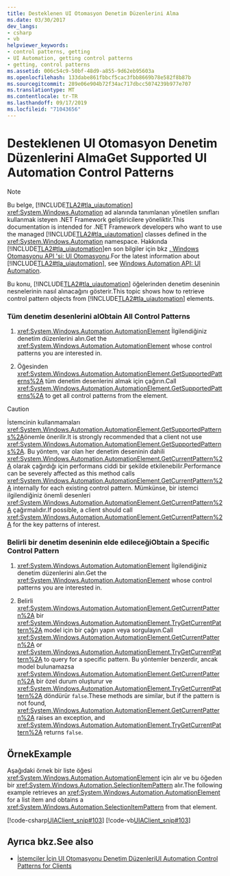 ```yaml
---
title: Desteklenen UI Otomasyon Denetim Düzenlerini Alma
ms.date: 03/30/2017
dev_langs:
- csharp
- vb
helpviewer_keywords:
- control patterns, getting
- UI Automation, getting control patterns
- getting, control patterns
ms.assetid: 006c54c9-50bf-48d9-a855-9d62eb95603a
ms.openlocfilehash: 133dabe861fbbcf5cac3fbb8669b78e582f8b87b
ms.sourcegitcommit: 289e06e904b72f34ac717dbcc5074239b977e707
ms.translationtype: MT
ms.contentlocale: tr-TR
ms.lasthandoff: 09/17/2019
ms.locfileid: "71043656"
---
```

# <a name="get-supported-ui-automation-control-patterns"></a><span data-ttu-id="ec09e-102">Desteklenen UI Otomasyon Denetim Düzenlerini Alma</span><span class="sxs-lookup"><span data-stu-id="ec09e-102">Get Supported UI Automation Control Patterns</span></span>
> [!NOTE]
> <span data-ttu-id="ec09e-103">Bu belge, [!INCLUDE[TLA2#tla_uiautomation](../../../includes/tla2sharptla-uiautomation-md.md)] <xref:System.Windows.Automation> ad alanında tanımlanan yönetilen sınıfları kullanmak isteyen .NET Framework geliştiricilere yöneliktir.</span><span class="sxs-lookup"><span data-stu-id="ec09e-103">This documentation is intended for .NET Framework developers who want to use the managed [!INCLUDE[TLA2#tla_uiautomation](../../../includes/tla2sharptla-uiautomation-md.md)] classes defined in the <xref:System.Windows.Automation> namespace.</span></span> <span data-ttu-id="ec09e-104">Hakkında [!INCLUDE[TLA2#tla_uiautomation](../../../includes/tla2sharptla-uiautomation-md.md)]en son bilgiler için bkz [. Windows Otomasyonu API 'si: UI Otomasyonu](https://go.microsoft.com/fwlink/?LinkID=156746).</span><span class="sxs-lookup"><span data-stu-id="ec09e-104">For the latest information about [!INCLUDE[TLA2#tla_uiautomation](../../../includes/tla2sharptla-uiautomation-md.md)], see [Windows Automation API: UI Automation](https://go.microsoft.com/fwlink/?LinkID=156746).</span></span>  
  
 <span data-ttu-id="ec09e-105">Bu konu, [!INCLUDE[TLA2#tla_uiautomation](../../../includes/tla2sharptla-uiautomation-md.md)] öğelerinden denetim deseninin nesnelerinin nasıl alınacağını gösterir.</span><span class="sxs-lookup"><span data-stu-id="ec09e-105">This topic shows how to retrieve control pattern objects from [!INCLUDE[TLA2#tla_uiautomation](../../../includes/tla2sharptla-uiautomation-md.md)] elements.</span></span>  
  
### <a name="obtain-all-control-patterns"></a><span data-ttu-id="ec09e-106">Tüm denetim desenlerini al</span><span class="sxs-lookup"><span data-stu-id="ec09e-106">Obtain All Control Patterns</span></span>  
  
1. <span data-ttu-id="ec09e-107"><xref:System.Windows.Automation.AutomationElement> İlgilendiğiniz denetim düzenlerini alın.</span><span class="sxs-lookup"><span data-stu-id="ec09e-107">Get the <xref:System.Windows.Automation.AutomationElement> whose control patterns you are interested in.</span></span>  
  
2. <span data-ttu-id="ec09e-108">Öğesinden <xref:System.Windows.Automation.AutomationElement.GetSupportedPatterns%2A> tüm denetim desenlerini almak için çağırın.</span><span class="sxs-lookup"><span data-stu-id="ec09e-108">Call <xref:System.Windows.Automation.AutomationElement.GetSupportedPatterns%2A> to get all control patterns from the element.</span></span>  
  
> [!CAUTION]
> <span data-ttu-id="ec09e-109">İstemcinin kullanmamaları <xref:System.Windows.Automation.AutomationElement.GetSupportedPatterns%2A>önemle önerilir.</span><span class="sxs-lookup"><span data-stu-id="ec09e-109">It is strongly recommended that a client not use <xref:System.Windows.Automation.AutomationElement.GetSupportedPatterns%2A>.</span></span> <span data-ttu-id="ec09e-110">Bu yöntem, var olan her denetim deseninin dahili <xref:System.Windows.Automation.AutomationElement.GetCurrentPattern%2A> olarak çağırdığı için performans ciddi bir şekilde etkilenebilir.</span><span class="sxs-lookup"><span data-stu-id="ec09e-110">Performance can be severely affected as this method calls <xref:System.Windows.Automation.AutomationElement.GetCurrentPattern%2A> internally for each existing control pattern.</span></span> <span data-ttu-id="ec09e-111">Mümkünse, bir istemci ilgilendiğiniz önemli desenleri <xref:System.Windows.Automation.AutomationElement.GetCurrentPattern%2A> çağırmalıdır.</span><span class="sxs-lookup"><span data-stu-id="ec09e-111">If possible, a client should call <xref:System.Windows.Automation.AutomationElement.GetCurrentPattern%2A> for the key patterns of interest.</span></span>  
  
### <a name="obtain-a-specific-control-pattern"></a><span data-ttu-id="ec09e-112">Belirli bir denetim deseninin elde edileceği</span><span class="sxs-lookup"><span data-stu-id="ec09e-112">Obtain a Specific Control Pattern</span></span>  
  
1. <span data-ttu-id="ec09e-113"><xref:System.Windows.Automation.AutomationElement> İlgilendiğiniz denetim düzenlerini alın.</span><span class="sxs-lookup"><span data-stu-id="ec09e-113">Get the <xref:System.Windows.Automation.AutomationElement> whose control patterns you are interested in.</span></span>  
  
2. <span data-ttu-id="ec09e-114">Belirli <xref:System.Windows.Automation.AutomationElement.GetCurrentPattern%2A> bir <xref:System.Windows.Automation.AutomationElement.TryGetCurrentPattern%2A> model için bir çağrı yapın veya sorgulayın.</span><span class="sxs-lookup"><span data-stu-id="ec09e-114">Call <xref:System.Windows.Automation.AutomationElement.GetCurrentPattern%2A> or <xref:System.Windows.Automation.AutomationElement.TryGetCurrentPattern%2A> to query for a specific pattern.</span></span> <span data-ttu-id="ec09e-115">Bu yöntemler benzerdir, ancak model bulunamazsa <xref:System.Windows.Automation.AutomationElement.GetCurrentPattern%2A> bir özel durum oluşturur ve <xref:System.Windows.Automation.AutomationElement.TryGetCurrentPattern%2A> döndürür `false`.</span><span class="sxs-lookup"><span data-stu-id="ec09e-115">These methods are similar, but if the pattern is not found, <xref:System.Windows.Automation.AutomationElement.GetCurrentPattern%2A> raises an exception, and <xref:System.Windows.Automation.AutomationElement.TryGetCurrentPattern%2A> returns `false`.</span></span>  
  
## <a name="example"></a><span data-ttu-id="ec09e-116">Örnek</span><span class="sxs-lookup"><span data-stu-id="ec09e-116">Example</span></span>  
 <span data-ttu-id="ec09e-117">Aşağıdaki örnek bir liste öğesi <xref:System.Windows.Automation.AutomationElement> için alır ve bu öğeden bir <xref:System.Windows.Automation.SelectionItemPattern> alır.</span><span class="sxs-lookup"><span data-stu-id="ec09e-117">The following example retrieves an <xref:System.Windows.Automation.AutomationElement> for a list item and obtains a <xref:System.Windows.Automation.SelectionItemPattern> from that element.</span></span>  
  
 [!code-csharp[UIAClient_snip#103](../../../samples/snippets/csharp/VS_Snippets_Wpf/UIAClient_snip/CSharp/ClientForm.cs#103)]
 [!code-vb[UIAClient_snip#103](../../../samples/snippets/visualbasic/VS_Snippets_Wpf/UIAClient_snip/VisualBasic/ClientForm.vb#103)]  
  
## <a name="see-also"></a><span data-ttu-id="ec09e-118">Ayrıca bkz.</span><span class="sxs-lookup"><span data-stu-id="ec09e-118">See also</span></span>

- [<span data-ttu-id="ec09e-119">İstemciler İçin UI Otomasyonu Denetim Düzenleri</span><span class="sxs-lookup"><span data-stu-id="ec09e-119">UI Automation Control Patterns for Clients</span></span>](ui-automation-control-patterns-for-clients.md)

